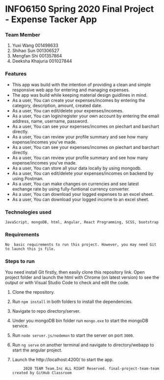 # INFO6150 Spring 2020 Final Project - Expense Tacker App

### Team Member
1. Yuxi Wang 001498633
2. Shihao Sun 001306527
3. Mengfan Shi 001357864
4. Deeksha Khajuria 001027844

### Features
  - This app was build with the intention of providing a clean and simple responsive web app for entering and managing expenses. 
  - The app was build while keeping material design guidlines in mind. 
  - As a user, You can create your expenses/incomes by entering the category, description, amount, created date.
  - As a user, You can edit/delete your expenses/incomes.
  - As a user, You can login/register your own account by entering the email address, name, username, password.
  - As a user, You can see your expenses/incomes on piechart and barchart directly.
  - As a user, You can review your profile summary and see how many expense/incomes you've made.
  - As a user, You can see your expenses/incomes on piechart and barchart directly.
  - As a user, You can review your profile summary and see how many expense/incomes you've made.
  - As a user, You can store all your data locally by using mongodb.
  - As a user, You can edit/delete your expenses/incomes on backend by using Postman.
  - As a user, You can make changes on currencies and see latest exchange rate by using fully-funtional currency converter.
  - As a user, You can download your logged expenses to an excel sheet.
  - As a user, You can download your logged income to an excel sheet.

### Technologies used
    JavaScript, mongoDB, html, Angular, React Programming, SCSS, bootstrap

### Requirements
    No  basic requirements to run this project. However, you may need Git to launch this js file.

### Steps to run
You need install Git firstly, then easily clone this repository link. Open project folder and launch the html with Chrome (on latest version) to see the output or with Visual Studio Code to check and edit the code.
1. Clone the repository.
2. Run `npm install` in both folders to install the dependencies.
3. Navigate to repo directory/server.
4. Under you mongoDB bin folder run `mongo.exe` to start the mongoDB service.
5. Run `node server.js/nodemon` to start the server on port `3000`.
6. Run `ng serve` on another terminal and navigate to directory/webapp to start the angular project.
7. Launch the http://localhost:4200/ to start the app.  

            2020 TEAM Team.Inc ALL RIGHT Reserved. final-project-team-team created by GitHub Classroom
